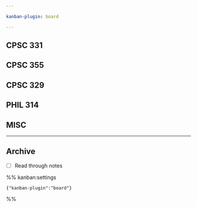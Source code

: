 ```yaml
---

kanban-plugin: board

---
```


## CPSC 331



## CPSC 355



## CPSC 329



## PHIL 314



## MISC



***

## Archive

- [ ] Read through notes

%% kanban:settings
```
{"kanban-plugin":"board"}
```
%%